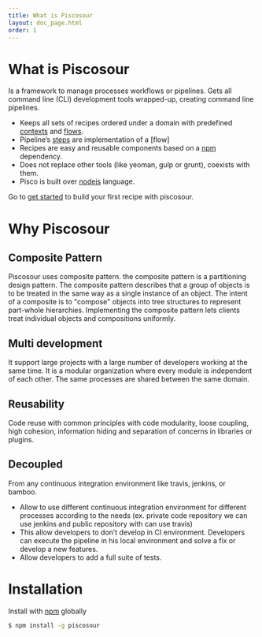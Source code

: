 ```yaml
---
title: What is Piscosour
layout: doc_page.html
order: 1
---
```


# What is Piscosour

Is a framework to manage processes workflows or pipelines. Gets all command line (CLI) development tools wrapped-up, creating command line pipelines.

- Keeps all sets of recipes ordered under a domain with predefined [contexts](./guides/01-contexts.md) and [flows](./guides/03-flows.md).
- Pipeline’s [steps](./guides/02-steps.md) are implementation of a [flow]
- Recipes are easy and reusable components based on a [npm](https://www.npmjs.com) dependency.
- Does not replace other tools (like yeoman, gulp or grunt), coexists with them.
- Pisco is built over [nodejs](https://nodejs.org/) language.

Go to [get started](get_started.md) to build your first recipe with piscosour.

# Why Piscosour

## Composite Pattern

Piscosour uses composite pattern. the composite pattern is a partitioning design pattern. The composite pattern describes that a group of objects is to be treated in the same way as a single instance of an object. The intent of a composite is to "compose" objects into tree structures to represent part-whole hierarchies. Implementing the composite pattern lets clients treat individual objects and compositions uniformly.

## Multi development

It support large projects with a large number of developers working at the same time. It is a modular organization where every module is independent of each other. The same processes are shared between the same domain.

## Reusability

Code reuse with common principles with code modularity, loose coupling, high cohesion, information hiding and separation of concerns in libraries or plugins.

## Decoupled

From any continuous integration environment like travis, jenkins, or bamboo. 
- Allow to use different continuous integration environment for different processes according to the needs (ex. private code repository we can use jenkins and public repository with can use travis)
- This allow developers to don’t develop in CI environment. Developers can execute the pipeline in his local environment and solve a fix or develop a new features.
- Allow developers to add a full suite of tests.


# Installation

Install with [npm](https://npmjs.org) globally

```bash
$ npm install -g piscosour
```
